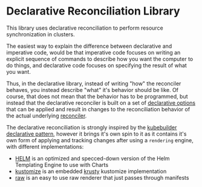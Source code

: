 # Declarative Reconciliation Library

This library uses declarative reconciliation to perform resource synchronization in clusters.

The easiest way to explain the difference between declarative and imperative code, would be that imperative code focuses on writing an explicit sequence of commands to describe how you want the computer to do things, and declarative code focuses on specifying the result of what you want.

Thus, in the declarative library, instead of writing "how" the reconciler behaves, you instead describe "what" it's behavior should be like. Of course, that does not mean that the behavior has to be programmed, but instead that the declarative reconciler is built on a set of [declarative options](v2/options.go) that can be applied and result in changes to the reconciliation behavior of the actual underlying [reconciler](v2/reconciler.go).

The declarative reconciliation is strongly inspired by the [kubebuilder declarative pattern](https://github.com/kubernetes-sigs/kubebuilder-declarative-pattern), however it brings it's own spin to it as it contains it's own form of applying and tracking changes after using a `rendering` engine, with different implementations:

- [HELM](v2/renderer_helm.go) is an optimized and specced-down version of the Helm Templating Engine to use with Charts
- [kustomize](v2/renderer_kustomize.go) is an embedded [krusty](https://pkg.go.dev/sigs.k8s.io/kustomize/api/krusty) kustomize implementation
- [raw](v2/renderer_raw.go) is an easy to use raw renderer that just passes through manifests
